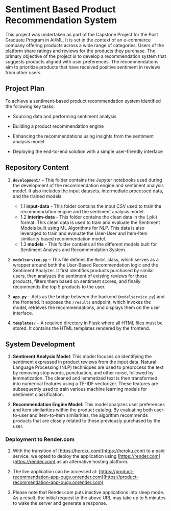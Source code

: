 # Sentiment Based Product Recommendation System

This project was undertaken as part of the Capstone Project for the Post Graduate Program in AI/ML. It is set in the context of an e-commerce company offering products across a wide range of categories. Users of the platform share ratings and reviews for the products they purchase. The primary objective of the project is to develop a recommendation system that suggests products aligned with user preferences. The recommendations aim to prioritize products that have received positive sentiment in reviews from other users.

## Project Plan

To achieve a sentiment-based product recommendation system identified the following key tasks:

- Sourcing data and performing sentiment analysis

- Building a product recommendation engine

- Enhancing the recommendations using insights from the sentiment analysis model

- Deploying the end-to-end solution with a simple user-friendly interface

## Repository Content

1. **`development/`** – This folder contains the Jupyter notebooks used during the development of the recommendation engine and sentiment analysis model. It also includes the input datasets, intermediate processed data, and the trained models.

    - 1.1 **input-data** - This folder contains the input CSV used to train the recommendation engine and the sentiment analysis model.
    - 1.2 **interim-data** - This folder contains the clean data in the (.pkl) format. This clean data is used to train and evaluate the Sentiment Models built using ML Algorithms for NLP. This data is also leveraged to train and evaluate the User-User and Item-Item similarity based recommendation model.
    - 1.3 **models** - This folder contains all the different models built for Sentiment Analysis and Recommendation System.

2. **`modelservice.py`** – This file defines the `Model` class, which serves as a wrapper around both the User-Based Recommendation logic and the Sentiment Analyzer. It first identifies products purchased by similar users, then analyzes the sentiment of existing reviews for those products, filters them based on sentiment scores, and finally recommends the top 5 products to the user.

3. **`app.py`** – Acts as the bridge between the backend (`modelservice.py`) and the frontend. It exposes the `/results` endpoint, which invokes the model, retrieves the recommendations, and displays them on the user interface.

4. **`templates/`** – A required directory in Flask where all HTML files must be stored. It contains the HTML templates rendered by the frontend.


## System Development 

1. **Sentiment Analysis Model**: This model focuses on identifying the sentiment expressed in product reviews from the input data. Natural Language Processing (NLP) techniques are used to preprocess the text by removing stop words, punctuation, and other noise, followed by lemmatization. The cleaned and lemmatized text is then transformed into numerical features using a TF-IDF vectorizer. These features are subsequently used to train various machine learning models for sentiment classification.

2. **Recommendation Engine Model**: This model analyzes user preferences and item similarities within the product catalog. By evaluating both user-to-user and item-to-item similarities, the algorithm recommends products that are closely related to those previously purchased by the user.

### Deployment to Render.com

1. With the transition of [https://heroku.com](https://heroku.com) to a paid service, we opted to deploy the application using [https://render.com](https://render.com) as an alternative hosting platform.

2. The live application can be accessed at: [https://product-recommendation-app-ougv.onrender.com](https://product-recommendation-app-ougv.onrender.com)

3. Please note that Render.com puts inactive applications into sleep mode. As a result, the initial request to the above URL may take up to 5 minutes to wake the server and generate a response.